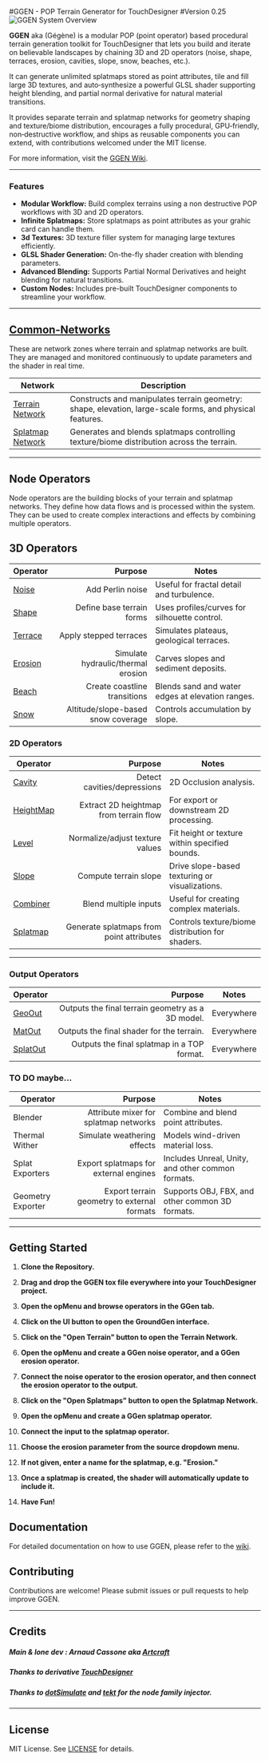 ﻿#GGEN - POP Terrain Generator for TouchDesigner
#Version 0.25
![GGEN System Overview](Assets/System/GGen_alpha.png)

**GGEN** aka (Gégène) is a modular POP (point operator) based procedural terrain generation toolkit for TouchDesigner that lets you build and iterate on believable landscapes by chaining 3D and 2D operators (noise, shape, terraces, erosion, cavities, slope, snow, beaches, etc.).

It can generate unlimited splatmaps stored as point attributes, tile and fill large 3D textures, and auto‑synthesize a powerful GLSL shader supporting height blending, and partial normal derivative for natural material transitions.

It provides separate terrain and splatmap networks for geometry shaping and texture/biome distribution, encourages a fully procedural, GPU‑friendly, non‑destructive workflow, and ships as reusable components you can extend, with contributions welcomed under the MIT license.

For more information, visit the [GGEN Wiki](https://github.com/CraftKontrol/GroundGen/wiki).

---

### Features

- **Modular Workflow:** Build complex terrains using a non destructive POP workflows with 3D and 2D operators.
- **Infinite Splatmaps:** Store splatmaps as point attributes as your grahic card can handle them.
- **3d Textures:** 3D texture filler system for managing large textures efficiently.
- **GLSL Shader Generation:** On-the-fly shader creation with blending parameters.
- **Advanced Blending:** Supports Partial Normal Derivatives and height blending for natural transitions.
- **Custom Nodes:** Includes pre-built TouchDesigner components to streamline your workflow.

---

## [Common-Networks](https://github.com/CraftKontrol/GroundGen/wiki/Common-Networks)

These are network zones where terrain and splatmap networks are built. They are managed and monitored continuously to update parameters and the shader in real time.

| Network | Description |
|---|---|
| [Terrain Network](https://github.com/CraftKontrol/GroundGen/wiki/Terrain-Network) | Constructs and manipulates terrain geometry: shape, elevation, large-scale forms, and physical features. |
| [Splatmap Network](https://github.com/CraftKontrol/GroundGen/wiki/Splatmap-Network) | Generates and blends splatmaps controlling texture/biome distribution across the terrain. |

---

## Node Operators

Node operators are the building blocks of your terrain and splatmap networks. They define how data flows and is processed within the system. They can be used to create complex interactions and effects by combining multiple operators.

## 3D Operators

| Operator | Purpose | Notes |
|---|---:|---|
| [Noise](https://github.com/CraftKontrol/GroundGen/wiki/Noise) | Add Perlin noise | Useful for fractal detail and turbulence. |
| [Shape](https://github.com/CraftKontrol/GroundGen/wiki/Shape) | Define base terrain forms | Uses profiles/curves for silhouette control. |
| [Terrace](https://github.com/CraftKontrol/GroundGen/wiki/Terrace) | Apply stepped terraces | Simulates plateaus, geological terraces. |
| [Erosion](https://github.com/CraftKontrol/GroundGen/wiki/Erosion) | Simulate hydraulic/thermal erosion | Carves slopes and sediment deposits. |
| [Beach](https://github.com/CraftKontrol/GroundGen/wiki/Beach) | Create coastline transitions | Blends sand and water edges at elevation ranges. |
| [Snow](https://github.com/CraftKontrol/GroundGen/wiki/Snow) | Altitude/slope-based snow coverage | Controls accumulation by slope. |

### 2D Operators

| Operator | Purpose | Notes |
|---|---:|---|
| [Cavity](https://github.com/CraftKontrol/GroundGen/wiki/Cavity) | Detect cavities/depressions | 2D Occlusion analysis. |
| [HeightMap](https://github.com/CraftKontrol/GroundGen/wiki/HeightMap) | Extract 2D heightmap from terrain flow | For export or downstream 2D processing. |
| [Level](https://github.com/CraftKontrol/GroundGen/wiki/Level) | Normalize/adjust texture values | Fit height or texture within specified bounds. |
| [Slope](https://github.com/CraftKontrol/GroundGen/wiki/Slope) | Compute terrain slope | Drive slope-based texturing or visualizations. |
| [Combiner](https://github.com/CraftKontrol/GroundGen/wiki/Combiner) | Blend multiple inputs | Useful for creating complex materials. |
| [Splatmap](https://github.com/CraftKontrol/GroundGen/wiki/Splatmap) | Generate splatmaps from point attributes | Controls texture/biome distribution for shaders. |
---


### Output Operators

| Operator | Purpose | Notes |
|---|---:|---|
| [GeoOut](https://github.com/CraftKontrol/GroundGen/wiki/GeoOut) | Outputs the final terrain geometry as a 3D model.                                   | Everywhere       |
| [MatOut](https://github.com/CraftKontrol/GroundGen/wiki/MatOut) | Outputs the final shader for the terrain.                                          | Everywhere      |
| [SplatOut](https://github.com/CraftKontrol/GroundGen/wiki/SplatOut) | Outputs the final splatmap in a TOP format.                                         | Everywhere      |

### TO DO maybe...

| Operator | Purpose | Notes |
|---|---:|---|
| Blender | Attribute mixer for splatmap networks | Combine and blend point attributes. |
| Thermal Wither | Simulate weathering effects | Models wind-driven material loss. |
| Splat Exporters | Export splatmaps for external engines | Includes Unreal, Unity, and other common formats. |
| Geometry Exporter | Export terrain geometry to external formats | Supports OBJ, FBX, and other common 3D formats. |
---


## Getting Started

1. **Clone the Repository.**

2. **Drag and drop the GGEN tox file everywhere into your TouchDesigner project.**

3. **Open the opMenu and browse operators in the GGen tab.**

4. **Click on the UI button to open the GroundGen interface.**

5. **Click on the "Open Terrain" button to open the Terrain Network.**

6. **Open the opMenu and create a GGen noise operator, and a GGen erosion operator.**

7. **Connect the noise operator to the erosion operator, and then connect the erosion operator to the output.**

8. **Click on the "Open Splatmaps" button to open the Splatmap Network.**

9. **Open the opMenu and create a GGen splatmap operator.**

10. **Connect the input to the splatmap operator.**

11. **Choose the erosion parameter from the source dropdown menu.**

12. **If not given, enter a name for the splatmap, e.g. "Erosion."**

13. **Once a splatmap is created, the shader will automatically update to include it.**

14. **Have Fun!**


## Documentation

For detailed documentation on how to use GGEN, please refer to the [wiki](https://github.com/CraftKontrol/GroundGen/wiki).

## Contributing

Contributions are welcome! Please submit issues or pull requests to help improve GGEN.

---

## Credits

##### Main & lone dev : Arnaud Cassone aka [Artcraft](https://www.artcraft-zone.com)
##### Thanks to derivative [TouchDesigner](https://derivative.ca/)
##### Thanks to [dotSimulate](https://www.dotsimulate.com/) and [tekt](https://www.patreon.com/posts/raytk-t3d-109418194) for the node family injector.
---

## License

MIT License. See [LICENSE](LICENSE) for details.